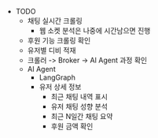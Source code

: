 - TODO
    - 채팅 실시간 크롤링
        - 웹 소켓 분석은 나중에 시간남으면 진행
    - 후원 기능 크롤링 확인
    - 유저별 디비 적재
    - 크롤러 -> Broker -> AI Agent 과정 확인
    - AI Agent
        - LangGraph
        - 유저 상세 정보
            - 최근 채팅 내역 표시
            - 유저 채팅 성향 분석
            - 최근 N일간 채팅 요약
            - 후원 금액 확인